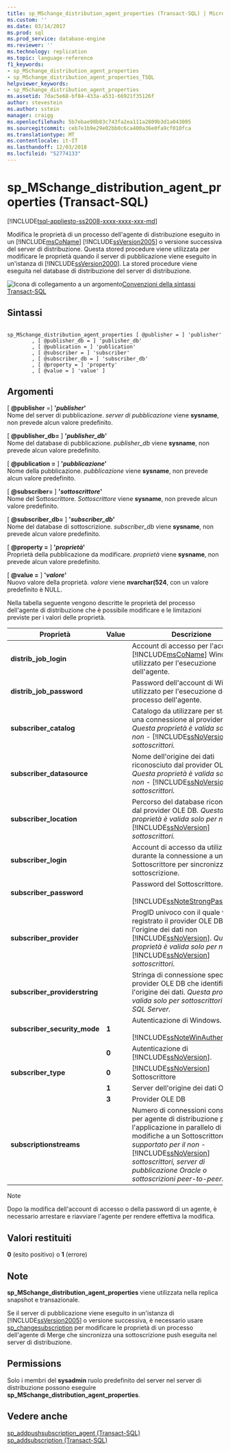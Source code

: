 ```yaml
---
title: sp_MSchange_distribution_agent_properties (Transact-SQL) | Microsoft Docs
ms.custom: ''
ms.date: 03/14/2017
ms.prod: sql
ms.prod_service: database-engine
ms.reviewer: ''
ms.technology: replication
ms.topic: language-reference
f1_keywords:
- sp_MSchange_distribution_agent_properties
- sp_MSchange_distribution_agent_properties_TSQL
helpviewer_keywords:
- sp_MSchange_distribution_agent_properties
ms.assetid: 7dac5e68-bf84-433a-a531-66921f35126f
author: stevestein
ms.author: sstein
manager: craigg
ms.openlocfilehash: 5b7ebae98b83c743fa2ea111a2809b3d1a043005
ms.sourcegitcommit: ceb7e1b9e29e02bb0c6ca400a36e0fa9cf010fca
ms.translationtype: MT
ms.contentlocale: it-IT
ms.lasthandoff: 12/03/2018
ms.locfileid: "52774133"
---
```

# <a name="spmschangedistributionagentproperties-transact-sql"></a>sp_MSchange_distribution_agent_properties (Transact-SQL)
[!INCLUDE[tsql-appliesto-ss2008-xxxx-xxxx-xxx-md](../../includes/tsql-appliesto-ss2008-xxxx-xxxx-xxx-md.md)]

  Modifica le proprietà di un processo dell'agente di distribuzione eseguito in un [!INCLUDE[msCoName](../../includes/msconame-md.md)] [!INCLUDE[ssVersion2005](../../includes/ssversion2005-md.md)] o versione successiva del server di distribuzione. Questa stored procedure viene utilizzata per modificare le proprietà quando il server di pubblicazione viene eseguito in un'istanza di [!INCLUDE[ssVersion2000](../../includes/ssversion2000-md.md)]. La stored procedure viene eseguita nel database di distribuzione del server di distribuzione.  
  
 ![Icona di collegamento a un argomento](../../database-engine/configure-windows/media/topic-link.gif "Icona di collegamento a un argomento")[Convenzioni della sintassi Transact-SQL](../../t-sql/language-elements/transact-sql-syntax-conventions-transact-sql.md)  
  
## <a name="syntax"></a>Sintassi  
  
```  
  
sp_MSchange_distribution_agent_properties [ @publisher = ] 'publisher'  
        , [ @publisher_db = ] 'publisher_db'  
        , [ @publication = ] 'publication'   
        , [ @subscriber = ] 'subscriber'   
        , [ @subscriber_db = ] 'subscriber_db'   
        , [ @property = ] 'property'   
        , [ @value = ] 'value' ]  
```  
  
## <a name="arguments"></a>Argomenti  
 [ **@publisher** =] **'***publisher***'**  
 Nome del server di pubblicazione. *server di pubblicazione* viene **sysname**, non prevede alcun valore predefinito.  
  
 [  **@publisher_db=** ] **'***publisher_db***'**  
 Nome del database di pubblicazione. *publisher_db* viene **sysname**, non prevede alcun valore predefinito.  
  
 [  **@publication =** ] **'***pubblicazione***'**  
 Nome della pubblicazione. *pubblicazione* viene **sysname**, non prevede alcun valore predefinito.  
  
 [  **@subscriber=** ] **'***sottoscrittore***'**  
 Nome del Sottoscrittore. *Sottoscrittore* viene **sysname**, non prevede alcun valore predefinito.  
  
 [  **@subscriber_db=** ] **'***subscriber_db***'**  
 Nome del database di sottoscrizione. *subscriber_db* viene **sysname**, non prevede alcun valore predefinito.  
  
 [  **@property =** ] **'***proprietà***'**  
 Proprietà della pubblicazione da modificare. *proprietà* viene **sysname**, non prevede alcun valore predefinito.  
  
 [  **@value =** ] **'***valore***'**  
 Nuovo valore della proprietà. *valore* viene **nvarchar(524**, con un valore predefinito è NULL.  
  
 Nella tabella seguente vengono descritte le proprietà del processo dell'agente di distribuzione che è possibile modificare e le limitazioni previste per i valori delle proprietà.  
  
|Proprietà|Value|Descrizione|  
|--------------|-----------|-----------------|  
|**distrib_job_login**||Account di accesso per l'account di [!INCLUDE[msCoName](../../includes/msconame-md.md)] Windows utilizzato per l'esecuzione dell'agente.|  
|**distrib_job_password**||Password dell'account di Windows utilizzato per l'esecuzione del processo dell'agente.|  
|**subscriber_catalog**||Catalogo da utilizzare per stabilire una connessione al provider OLE DB *Questa proprietà è valida solo per non -* [!INCLUDE[ssNoVersion](../../includes/ssnoversion-md.md)] *sottoscrittori.*|  
|**subscriber_datasource**||Nome dell'origine dei dati riconosciuto dal provider OLE DB. *Questa proprietà è valida solo per non -* [!INCLUDE[ssNoVersion](../../includes/ssnoversion-md.md)] *sottoscrittori.*|  
|**subscriber_location**||Percorso del database riconosciuto dal provider OLE DB. *Questa proprietà è valida solo per non -* [!INCLUDE[ssNoVersion](../../includes/ssnoversion-md.md)] *sottoscrittori.*|  
|**subscriber_login**||Account di accesso da utilizzare durante la connessione a un Sottoscrittore per sincronizzare la sottoscrizione.|  
|**subscriber_password**||Password del Sottoscrittore.<br /><br /> [!INCLUDE[ssNoteStrongPass](../../includes/ssnotestrongpass-md.md)]|  
|**subscriber_provider**||ProgID univoco con il quale viene registrato il provider OLE DB per l'origine dei dati non [!INCLUDE[ssNoVersion](../../includes/ssnoversion-md.md)]. *Questa proprietà è valida solo per non -* [!INCLUDE[ssNoVersion](../../includes/ssnoversion-md.md)] *sottoscrittori.*|  
|**subscriber_providerstring**||Stringa di connessione specifica del provider OLE DB che identifica l'origine dei dati. *Questa proprietà è valida solo per sottoscrittori non SQL Server.*|  
|**subscriber_security_mode**|**1**|Autenticazione di Windows.<br /><br /> [!INCLUDE[ssNoteWinAuthentication](../../includes/ssnotewinauthentication-md.md)]|  
||**0**|Autenticazione di [!INCLUDE[ssNoVersion](../../includes/ssnoversion-md.md)].|  
|**subscriber_type**|**0**|[!INCLUDE[ssNoVersion](../../includes/ssnoversion-md.md)] Sottoscrittore|  
||**1**|Server dell'origine dei dati ODBC.|  
||**3**|Provider OLE DB|  
|**subscriptionstreams**||Numero di connessioni consentite per agente di distribuzione per l'applicazione in parallelo di modifiche a un Sottoscrittore. *Non supportato per il non -* [!INCLUDE[ssNoVersion](../../includes/ssnoversion-md.md)] *sottoscrittori, server di pubblicazione Oracle o sottoscrizioni peer-to-peer.*|  
  
> [!NOTE]  
>  Dopo la modifica dell'account di accesso o della password di un agente, è necessario arrestare e riavviare l'agente per rendere effettiva la modifica.  
  
## <a name="return-code-values"></a>Valori restituiti  
 **0** (esito positivo) o **1** (errore)  
  
## <a name="remarks"></a>Note  
 **sp_MSchange_distribution_agent_properties** viene utilizzata nella replica snapshot e transazionale.  
  
 Se il server di pubblicazione viene eseguito in un'istanza di [!INCLUDE[ssVersion2005](../../includes/ssversion2005-md.md)] o versione successiva, è necessario usare [sp_changesubscription](../../relational-databases/system-stored-procedures/sp-changesubscription-transact-sql.md) per modificare le proprietà di un processo dell'agente di Merge che sincronizza una sottoscrizione push eseguita nel server di distribuzione.  
  
## <a name="permissions"></a>Permissions  
 Solo i membri del **sysadmin** ruolo predefinito del server nel server di distribuzione possono eseguire **sp_MSchange_distribution_agent_properties**.  
  
## <a name="see-also"></a>Vedere anche  
 [sp_addpushsubscription_agent &#40;Transact-SQL&#41;](../../relational-databases/system-stored-procedures/sp-addpushsubscription-agent-transact-sql.md)   
 [sp_addsubscription &#40;Transact-SQL&#41;](../../relational-databases/system-stored-procedures/sp-addsubscription-transact-sql.md)  
  
  
